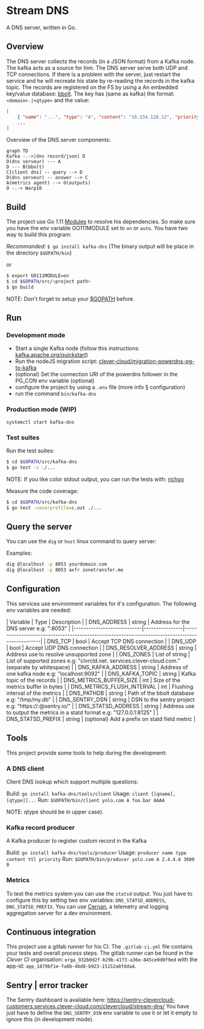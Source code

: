# Stream DNS

A DNS server, written in Go.

## Overview

The DNS server collects the records (in a JSON format) from a Kafka node. The kafka acts as a source for him.
The DNS server serve both UDP and TCP connections. If there is a problem with the server, just restart the service and he will recreate his state by re-reading the records in the kafka topic.
The records are registered on the FS by using a An embedded key/value database: [bbolt](https://github.com/boltdb/bolt). The key has (same as kafka) the format: `<domain>.|<qtype>` and the value:
```json
[
	{ "name": "...", "type": "A", "content": "10.234.128.12", "priority": 0 },
	...
]
```

Overview of the DNS server components:

``` mermaid
graph TD
Kafka -.->|dns record/json| D
D(dns serveur) --- A
D --- B(bbolt)
C[client dns] -- query --> D
D(dns serveur) -- answer --> C
A(metrics agent) --> O(outputs)
O -.-> Warp10
```

## Build

The project use Go 1.11 [Modules](https://github.com/golang/go/wiki/Modules) to resolve his dependencies. So make sure you have the env variable GO111MODULE set to `on` or `auto`.
You have two way to build this program:

*Recommanded:* `$ go install kafka-dns` (The binary output will be place in the directory `$GOPATH/bin`)

or

```sh
$ export GO111MODULE=on
$ cd $GOPATH/src/<project path>
$ go build
```

NOTE: Don't forget to setup your [$GOPATH](https://golang.org/doc/code.html#GOPATH) before.

## Run

### Development mode

- Start a single Kafka node (follow this instructions: [kafka.apache.org/quickstart](https://kafka.apache.org/quickstart))
- Run the nodeJS migration script: [clever-cloud/migration-powerdns-pg-to-kafka](https://gitlab.corp.clever-cloud.com/clever-cloud/migration-powerdns-pg-to-kafka)
- (optional) Set the connection URI of the powerdns follower in the PG_CON env variable (optional)
- configure the project by using a `.env` file (more info § configuration)
- run the command `bin/kafka-dns`

### Production mode (WIP)

`systemctl start kafka-dns`

### Test suites

Run the test suites:

```sh
$ cd $GOPATH/src/kafka-dns
$ go test -v ./...
```

NOTE: If you like color stdout output, you can run the tests with: [richgo](https://github.com/kyoh86/richgo)

Measure the code coverage:

```sh
$ cd $GOPATH/src/kafka-dns
$ go test -coverprofile=c.out ./...
```

## Query the server

You can use the `dig` or `host` linux command to query server:

Examples:
```bash
dig @localhost -p 8053 yourdomain.com
dig @localhost -p 8053 axfr zonetransfer.me
```


## Configuration

This services use environment variables for it's configuration.
The following env variables are needed:

| Variable                   | Type           | Description                                                                                     |
| DNS_ADDRESS                | string         | Address for the DNS server e.g: ":8053"                                                         |
|----------------------------|----------------|-------------------------------------------------------------------------------------------------|
| DNS_TCP                    | bool           | Accept TCP DNS connection                                                                       |
| DNS_UDP                    | bool           | Accept UDP DNS connection                                                                       |
| DNS_RESOLVER_ADDRESS       | string         | Address use to resolve unsupported zone                                                         |
| DNS_ZONES                  | List of string | List of supported zones e.g: "clvrcld.net. services.clever-cloud.com." (separate by whitespace) |
| DNS_KAFKA_ADDRESS          | string         | Address of one kafka node e.g: "localhost:9092"                                                 |
| DNS_KAFKA_TOPIC            | string         | Kafka topic of the records                                                                      |
| DNS_METRICS_BUFFER_SIZE    | int            | Size of the metrics buffer in bytes                                                             |
| DNS_METRICS_FLUSH_INTERVAL | int            | Flushing interval of the metrics                                                                |
| DNS_PATHDB                 | string         | Path of the bbolt database e.g: "/tmp/my.db"                                                    |
| DNS_SENTRY_DSN             | string         | DSN to the sentry project e.g: "https://<key>:<secret>@sentry.io/<project>"                     |
| DNS_STATSD_ADDRESS         | string         | Address use to output the metrics in a statd format e.g: "127.0.0.1:8125"                       |
| DNS_STATSD_PREFIX          | string         | (optional) Add a prefix on statd field metric                                                   |

## Tools

This project provide some tools to help during the development:

### A DNS client

Client DNS lookup which support multiple questions:

Build: `go install kafka-dns/tools/client`
Usage: `client [[qname], [qtype]]...`
Run: `$GOPATH/bin/client yolo.com A foo.bar AAAA`

NOTE: qtype should be in upper case).

### Kafka record producer

A Kafka producer to register custom record in the Kafka

Build: `go install kafka-dns/tools/producer`
Usage: `producer name type content ttl priority`
Run: `$GOPATH/bin/producer yolo.com A 2.4.4.6 3600 0`

### Metrics

To test the metrics system you can use the `statsd` output. You just have to configure this by setting two env variables: `DNS_STATSD_ADDRESS`, `DNS_STATSD_PREFIX`.
You can use [Cernan](https://github.com/postmates/cernan), a telemetry and logging aggregation server for a dev environment.

## Continuous integration

This project use a gitlab runner for his CI. The `.gitlab-ci.yml` file contains your tests and overall process steps.
The gitlab runner can be found in the _Clever CI_ organisation: `orga_932b0d2f-b29b-41f3-a36e-845ce9d0f9ed` with the app-id: `app_1879bf1e-fa0b-4bd8-b923-15152a0fdda4`.

## Sentry | error tracker

The Sentry dashboard is available here: https://sentry-clevercloud-customers.services.clever-cloud.com/clevercloud/stream-dns/
You have just have to define the `DNS_SENTRY_DSN` env variable to use it or let it empty to ignore this (in development mode).
